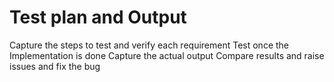 # Test plan and Output
Capture the steps to test and verify each requirement
Test once the Implementation is done
Capture the actual output
Compare results and raise issues and fix the bug
